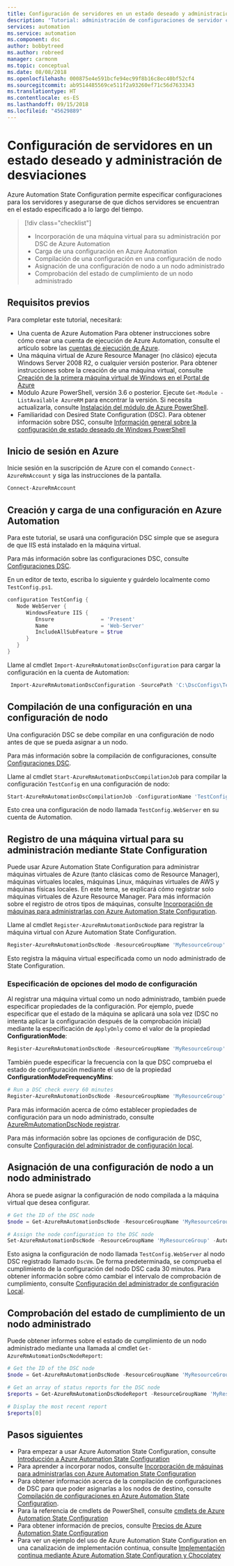 ```yaml
---
title: Configuración de servidores en un estado deseado y administración del desfase con Azure Automation
description: 'Tutorial: administración de configuraciones de servidor con Azure Automation State Configuration'
services: automation
ms.service: automation
ms.component: dsc
author: bobbytreed
ms.author: robreed
manager: carmonm
ms.topic: conceptual
ms.date: 08/08/2018
ms.openlocfilehash: 000875e4e591bcfe94ec99f8b16c8ec40bf52cf4
ms.sourcegitcommit: ab9514485569ce511f2a93260ef71c56d7633343
ms.translationtype: HT
ms.contentlocale: es-ES
ms.lasthandoff: 09/15/2018
ms.locfileid: "45629889"
---
```

# <a name="configure-servers-to-a-desired-state-and-manage-drift"></a>Configuración de servidores en un estado deseado y administración de desviaciones

Azure Automation State Configuration permite especificar configuraciones para los servidores y asegurarse de que dichos servidores se encuentran en el estado especificado a lo largo del tiempo.

> [!div class="checklist"]
> - Incorporación de una máquina virtual para su administración por DSC de Azure Automation
> - Carga de una configuración en Azure Automation
> - Compilación de una configuración en una configuración de nodo
> - Asignación de una configuración de nodo a un nodo administrado
> - Comprobación del estado de cumplimiento de un nodo administrado

## <a name="prerequisites"></a>Requisitos previos

Para completar este tutorial, necesitará:

- Una cuenta de Azure Automation Para obtener instrucciones sobre cómo crear una cuenta de ejecución de Azure Automation, consulte el artículo sobre las [cuentas de ejecución de Azure](automation-sec-configure-azure-runas-account.md).
- Una máquina virtual de Azure Resource Manager (no clásico) ejecuta Windows Server 2008 R2, o cualquier versión posterior. Para obtener instrucciones sobre la creación de una máquina virtual, consulte [Creación de la primera máquina virtual de Windows en el Portal de Azure](../virtual-machines/virtual-machines-windows-hero-tutorial.md)
- Módulo Azure PowerShell, versión 3.6 o posterior. Ejecute `Get-Module -ListAvailable AzureRM` para encontrar la versión. Si necesita actualizarla, consulte [Instalación del módulo de Azure PowerShell](/powershell/azure/install-azurerm-ps).
- Familiaridad con Desired State Configuration (DSC). Para obtener información sobre DSC, consulte [Información general sobre la configuración de estado deseado de Windows PowerShell](https://docs.microsoft.com/powershell/dsc/overview)

## <a name="log-in-to-azure"></a>Inicio de sesión en Azure

Inicie sesión en la suscripción de Azure con el comando `Connect-AzureRmAccount` y siga las instrucciones de la pantalla.

```powershell
Connect-AzureRmAccount
```

## <a name="create-and-upload-a-configuration-to-azure-automation"></a>Creación y carga de una configuración en Azure Automation

Para este tutorial, se usará una configuración DSC simple que se asegura de que IIS está instalado en la máquina virtual.

Para más información sobre las configuraciones DSC, consulte [Configuraciones DSC](/powershell/dsc/configurations).

En un editor de texto, escriba lo siguiente y guárdelo localmente como `TestConfig.ps1`.

```powershell
configuration TestConfig {
   Node WebServer {
      WindowsFeature IIS {
         Ensure               = 'Present'
         Name                 = 'Web-Server'
         IncludeAllSubFeature = $true
      }
   }
}
```

Llame al cmdlet `Import-AzureRmAutomationDscConfiguration` para cargar la configuración en la cuenta de Automation:

```powershell
 Import-AzureRmAutomationDscConfiguration -SourcePath 'C:\DscConfigs\TestConfig.ps1' -ResourceGroupName 'MyResourceGroup' -AutomationAccountName 'myAutomationAccount' -Published
```

## <a name="compile-a-configuration-into-a-node-configuration"></a>Compilación de una configuración en una configuración de nodo

Una configuración DSC se debe compilar en una configuración de nodo antes de que se pueda asignar a un nodo.

Para más información sobre la compilación de configuraciones, consulte [Configuraciones DSC](/powershell/dsc/configurations).

Llame al cmdlet `Start-AzureRmAutomationDscCompilationJob` para compilar la configuración `TestConfig` en una configuración de nodo:

```powershell
Start-AzureRmAutomationDscCompilationJob -ConfigurationName 'TestConfig' -ResourceGroupName 'MyResourceGroup' -AutomationAccountName 'myAutomationAccount'
```

Esto crea una configuración de nodo llamada `TestConfig.WebServer` en su cuenta de Automation.

## <a name="register-a-vm-to-be-managed-by-state-configuration"></a>Registro de una máquina virtual para su administración mediante State Configuration

Puede usar Azure Automation State Configuration para administrar máquinas virtuales de Azure (tanto clásicas como de Resource Manager), máquinas virtuales locales, máquinas Linux, máquinas virtuales de AWS y máquinas físicas locales. En este tema, se explicará cómo registrar solo máquinas virtuales de Azure Resource Manager. Para más información sobre el registro de otros tipos de máquinas, consulte [Incorporación de máquinas para administrarlas con Azure Automation State Configuration](automation-dsc-onboarding.md).

Llame al cmdlet `Register-AzureRmAutomationDscNode` para registrar la máquina virtual con Azure Automation State Configuration.

```powershell
Register-AzureRmAutomationDscNode -ResourceGroupName 'MyResourceGroup' -AutomationAccountName 'myAutomationAccount' -AzureVMName 'DscVm'
```

Esto registra la máquina virtual especificada como un nodo administrado de State Configuration.

### <a name="specify-configuration-mode-settings"></a>Especificación de opciones del modo de configuración

Al registrar una máquina virtual como un nodo administrado, también puede especificar propiedades de la configuración. Por ejemplo, puede especificar que el estado de la máquina se aplicará una sola vez (DSC no intenta aplicar la configuración después de la comprobación inicial) mediante la especificación de `ApplyOnly` como el valor de la propiedad **ConfigurationMode**:

```powershell
Register-AzureRmAutomationDscNode -ResourceGroupName 'MyResourceGroup' -AutomationAccountName 'myAutomationAccount' -AzureVMName 'DscVm' -ConfigurationMode 'ApplyOnly'
```

También puede especificar la frecuencia con la que DSC comprueba el estado de configuración mediante el uso de la propiedad **ConfigurationModeFrequencyMins**:

```powershell
# Run a DSC check every 60 minutes
Register-AzureRmAutomationDscNode -ResourceGroupName 'MyResourceGroup' -AutomationAccountName 'myAutomationAccount' -AzureVMName 'DscVm' -ConfigurationModeFrequencyMins 60
```

Para más información acerca de cómo establecer propiedades de configuración para un nodo administrado, consulte [AzureRmAutomationDscNode registrar](/powershell/module/azurerm.automation/register-azurermautomationdscnode).

Para más información sobre las opciones de configuración de DSC, consulte [Configuración del administrador de configuración local](/powershell/dsc/metaconfig).

## <a name="assign-a-node-configuration-to-a-managed-node"></a>Asignación de una configuración de nodo a un nodo administrado

Ahora se puede asignar la configuración de nodo compilada a la máquina virtual que desea configurar.

```powershell
# Get the ID of the DSC node
$node = Get-AzureRmAutomationDscNode -ResourceGroupName 'MyResourceGroup' -AutomationAccountName 'myAutomationAccount' -Name 'DscVm'

# Assign the node configuration to the DSC node
Set-AzureRmAutomationDscNode -ResourceGroupName 'MyResourceGroup' -AutomationAccountName 'myAutomationAccount' -NodeConfigurationName 'TestConfig.WebServer' -Id $node.Id
```

Esto asigna la configuración de nodo llamada `TestConfig.WebServer` al nodo DSC registrado llamado `DscVm`.
De forma predeterminada, se comprueba el cumplimiento de la configuración del nodo DSC cada 30 minutos.
Para obtener información sobre cómo cambiar el intervalo de comprobación de cumplimiento, consulte [Configuración del administrador de configuración Local](/PowerShell/DSC/metaConfig).

## <a name="check-the-compliance-status-of-a-managed-node"></a>Comprobación del estado de cumplimiento de un nodo administrado

Puede obtener informes sobre el estado de cumplimiento de un nodo administrado mediante una llamada al cmdlet `Get-AzureRmAutomationDscNodeReport`:

```powershell
# Get the ID of the DSC node
$node = Get-AzureRmAutomationDscNode -ResourceGroupName 'MyResourceGroup' -AutomationAccountName 'myAutomationAccount' -Name 'DscVm'

# Get an array of status reports for the DSC node
$reports = Get-AzureRmAutomationDscNodeReport -ResourceGroupName 'MyResourceGroup' -AutomationAccountName 'myAutomationAccount' -Id $node.Id

# Display the most recent report
$reports[0]
```

## <a name="next-steps"></a>Pasos siguientes

- Para empezar a usar Azure Automation State Configuration, consulte [Introducción a Azure Automation State Configuration](automation-dsc-getting-started.md)
- Para aprender a incorporar nodos, consulte [Incorporación de máquinas para administrarlas con Azure Automation State Configuration](automation-dsc-onboarding.md)
- Para obtener información acerca de la compilación de configuraciones de DSC para que poder asignarlas a los nodos de destino, consulte [Compilación de configuraciones en Azure Automation State Configuration](automation-dsc-compile.md).
- Para la referencia de cmdlets de PowerShell, consulte [cmdlets de Azure Automation State Configuration](/powershell/module/azurerm.automation/#automation)
- Para obtener información de precios, consulte [Precios de Azure Automation State Configuration](https://azure.microsoft.com/pricing/details/automation/)
- Para ver un ejemplo del uso de Azure Automation State Configuration en una canalización de implementación continua, consulte [Implementación continua mediante Azure Automation State Configuration y Chocolatey](automation-dsc-cd-chocolatey.md)